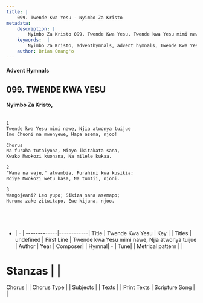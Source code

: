 ```yaml
---
title: |
    099. Twende Kwa Yesu - Nyimbo Za Kristo
metadata:
    description: |
        Nyimbo Za Kristo 099. Twende Kwa Yesu. Twende kwa Yesu mimi nawe, Njia atwonya tuijue Imo Chuoni na mwenyewe, Hapa asema, njoo!  Chorus Na furaha tutaiyona, Mioyo ikitakata sana, Kwako Mwokozi kuonana, Na milele kukaa.  
    keywords:  |
        Nyimbo Za Kristo, adventhymnals, advent hymnals, Twende Kwa Yesu, Twende kwa Yesu mimi nawe, Njia atwonya tuijue. 
    author: Brian Onang'o
---
```


#### Advent Hymnals
## 099. TWENDE KWA YESU
####  Nyimbo Za Kristo,

```txt

1
Twende kwa Yesu mimi nawe, Njia atwonya tuijue
Imo Chuoni na mwenyewe, Hapa asema, njoo!

Chorus
Na furaha tutaiyona, Mioyo ikitakata sana,
Kwako Mwokozi kuonana, Na milele kukaa.

2
"Wana na waje," atwambia, Furahini kwa kusikia;
Ndiye Mwokozi wetu hasa, Na tumtii, njoni.

3
Wangojeani? Leo yupo; Sikiza sana asemapo;
Huruma zake zitwitapo, Ewe kijana, njoo.






```

- |   -  |
-------------|------------|
Title | Twende Kwa Yesu |
Key |  |
Titles | undefined |
First Line | Twende kwa Yesu mimi nawe, Njia atwonya tuijue |
Author | 
Year | 
Composer| |
Hymnal|  - |
Tune|  |
Metrical pattern | |
# Stanzas |  |
Chorus |  |
Chorus Type |  |
Subjects | |
Texts |  |
Print Texts | 
Scripture Song |  |
    
